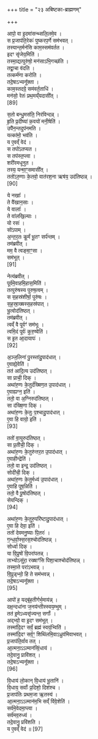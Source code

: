 +++
title = "२३ अबिष्टका-ब्राह्मणम्"

+++

आपो॒ वा इ॒दमा॑सन्थ्सलि॒लमे॒व ।  
स प्र॒जाप॑ति॒रेकः॑ पुष्करप॒र्णे सम॑भवत् ।  
तस्यान्त॒र्मन॑सि काम॒स्सम॑वर्तत ।  
इदꣳ सृ॑जेय॒मिति॑ ।  
तस्मा॒द्यत्पुरु॑षो॒ मन॑साऽभि॒गच्छ॑ति ।  
तद्वा॒चा व॑दति ।  
तत्कर्म॑णा करोति ।  
तदे॒षाऽभ्यनू᳚क्ता ।  
काम॒स्तदग्रे॒ सम॑वर्त॒ताधि॑ ।  
मन॑सो॒ रेतः॑ प्रथ॒मय्ँयदासी᳚त् ।  
[89]




स॒तो बन्धु॒मस॑ति॒ निर॑विन्दन्न् ।  
हृ॒ति प्र॒दीष्या॑ क॒वयो॑ मनी॒षेति॑ ।  
उपै॑न॒न्तदुप॑नमति ।  
यत्का॑मो॒ भव॑ति ।  
य ए॒वव्ँ वेद॑ ।  
स तपो॑ऽतप्यत ।  
स तप॑स्त॒प्त्वा ।  
शरी॑रमधूनुत ।  
तस्य॒ यन्मा॒ꣳ॒समासी᳚त् ।  
ततो॑ऽरु॒णाः के॒तवो॒ वात॑रश॒ना ऋष॑य॒ उद॑तिष्ठन्न् ।  
[90]




ये नखाः᳚ ।  
ते वै॑खान॒साः ।  
ये वालाः᳚ ।  
ते वा॑लखि॒ल्याः ।  
यो रसः॑ ।  
सो॑ऽपाम् ।  
अ॒न्त॒र॒तः कू॒र्मं भू॒तꣳ सर्प॑न्तम् ।  
तम॑ब्रवीत् ।  
मम॒ वै त्वङ्मा॒ꣳ॒सा ।  
सम॑भूत् ।  
[91]




नेत्य॑ब्रवीत् ।  
पूर्व॑मे॒वाहमि॒हास॒मिति॑ ।  
तत्पुरु॑षस्य पुरुष॒त्वम् ।  
स स॒हस्र॑शीर्षा॒ पुरु॑षः ।  
स॒ह॒स्रा॒ख्षस्स॒हस्र॑पात् ।  
भू॒त्वोद॑तिष्ठत् ।  
तम॑ब्रवीत् ।  
त्वव्ँ वै पूर्वꣳ॑ सम॑भूः ।  
त्वमि॒दं पूर्वः॑ कुरु॒ष्वेति॑ ।  
स इ॒त आ॒दायापः॑ ।  
[92]




अ॒ञ्ज॒लिना॑ पु॒रस्ता॑दु॒पाद॑धात् ।  
ए॒वाह्ये॒वेति॑ ।  
तत॑ आदि॒त्य उद॑तिष्ठत् ।  
सा प्राची॒ दिक् ।  
अथा॑रु॒णः के॒तुर्द॑ख्षिण॒त उ॒पाद॑धात् ।  
ए॒वाह्यग्न॒ इति॑ ।  
ततो॒ वा अ॒ग्निरुद॑तिष्ठत् ।  
सा द॑ख्षि॒णा दिक् ।  
अथा॑रु॒णः के॒तुः प॒श्चादु॒पाद॑धात् ।  
ए॒वा हि वायो॒ इति॑ ।  
[93]




ततो॑ वा॒युरुद॑तिष्ठत् ।  
सा प्र॒तीची॒ दिक् ।  
अथा॑रु॒णः के॒तुरु॑त्तर॒त उ॒पाद॑धात् ।  
ए॒वाहीन्द्रेति॑ ।  
ततो॒ वा इन्द्र॒ उद॑तिष्ठत् ।  
सोदी॑ची॒ दिक् ।  
अथा॑रु॒णः के॒तुर्मध्य॑ उ॒पाद॑धात् ।  
ए॒वाहि पूष॒न्निति॑ ।  
ततो॒ वै पू॒षोद॑तिष्ठत् ।  
सेयन्दिक् ।  
[94]




अथा॑रु॒णः के॒तुरु॒परि॑ष्टादु॒पाद॑धात् ।  
ए॒वा हि देवा॒ इति॑ ।  
ततो॑ देवमनु॒ष्याः पि॒तरः॑ ।  
ग॒न्ध॒र्वा॒फ्स॒रस॒श्चोद॑तिष्ठन्न् ।  
सोर्ध्वा दिक् ।  
या वि॒प्रुषो॑ वि॒परा॑पतन्न् ।  
ताभ्योऽसु॑रा॒ रख्षाꣳ॑सि पिशा॒चाश्चोद॑तिष्ठन्न् ।  
तस्मा॒त्ते परा॑ऽभवन्न् ।  
वि॒प्रुड्भ्यो॒ हि ते सम॑भवन्न् ।  
तदे॒षाऽभ्यनू᳚क्ता ।  
[95]




आपो॑ ह॒ यद्बृ॑ह॒तीर्गर्भ॒माय॑न्न् ।  
दक्ष॒न्दधा॑ना ज॒नय॑न्तीस्स्वय॒म्भुम् ।  
तत॑ इ॒मेऽध्यसृ॑ज्यन्त॒ सर्गाः᳚ ।  
अद्भ्यो॒ वा इ॒दꣳ सम॑भूत् ।  
तस्मा॑दि॒दꣳ सर्वं॒ ब्रह्म॑ स्वयं॒भ्विति॑ ।  
तस्मा॑दि॒दꣳ सर्व॒ꣳ॒ शिथि॑लमि॒वाऽध्रुव॑मिवाभवत् ।  
प्र॒जाप॑ति॒र्वाव तत् ।  
आ॒त्मना॒ऽऽत्मान॑व्विं॒धाय॑ ।  
तदे॒वानु॒ प्रावि॑शत् ।  
तदे॒षाऽभ्यनू᳚क्ता ।  
[96]




वि॒धाय॑ लो॒कान् वि॒धाय॑ भू॒तानि॑ ।  
वि॒धाय॒ सर्वाः᳚ प्र॒दिशो॒ दिश॑श्च ।  
प्र॒जाप॑तिः प्रथम॒जा ऋ॒तस्य॑ ।  
आ॒त्मना॒ऽऽत्मान॑म॒भि सव्ँ वि॑वे॒शेति॑ ।  
सर्व॑मे॒वेदमा॒प्त्वा ।  
सर्व॑मव॒रुध्य॑ ।  
तदे॒वानु॒ प्रवि॑शति ।  
य ए॒वव्ँ वेद॑ ॥ [97]

